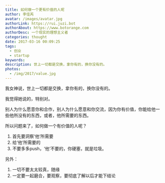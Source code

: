 ```yaml
---
title: 如何做一个更有价值的人呢
author: 李佳芮
avatar: /images/avatar.jpg
authorLink: https://rui.juzi.bot
authorAbout: https://www.botorange.com
authorDesc: 一个现实的理想主义者
categories: thought
date: 2017-03-16 00:09:25
tags:
  - 创业
  - startup
keywords:
description: 世上一切都是交换，拿你有的，换你没有的。
photos:
  - /img/2017/value.jpg
---
```


我女神说，世上一切都是交换，拿你有的，换你没有的。       

我觉得她说的，特别对。       

别人为什么愿意你和合作，别人为什么愿意和你交流，因为你有价值，你能给他一些他所没有的东西，或者，他所需要的东西。       

所以问题来了，如何做一个有价值的人呢？       

1. 首先要洞察‘他’所需要
2. 给‘他’所需要的
3. 不要多多push，‘他’不要的，你硬塞，就是垃圾。

另外：
1. 一切不要太太较真，随缘
2. 一定要一起磨合，要观察，要彻底了解以后才能下结论
